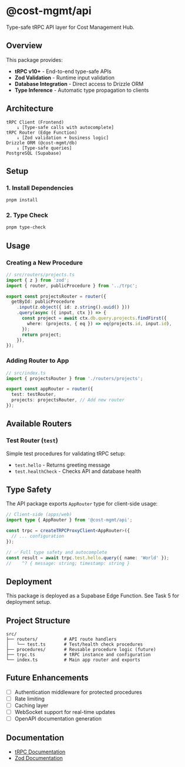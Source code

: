 # @cost-mgmt/api

Type-safe tRPC API layer for Cost Management Hub.

## Overview

This package provides:
- **tRPC v10+** - End-to-end type-safe APIs
- **Zod Validation** - Runtime input validation
- **Database Integration** - Direct access to Drizzle ORM
- **Type Inference** - Automatic type propagation to clients

## Architecture

```
tRPC Client (Frontend)
    ↓ [Type-safe calls with autocomplete]
tRPC Router (Edge Function)
    ↓ [Zod validation + business logic]
Drizzle ORM (@cost-mgmt/db)
    ↓ [Type-safe queries]
PostgreSQL (Supabase)
```

## Setup

### 1. Install Dependencies

```bash
pnpm install
```

### 2. Type Check

```bash
pnpm type-check
```

## Usage

### Creating a New Procedure

```typescript
// src/routers/projects.ts
import { z } from 'zod';
import { router, publicProcedure } from '../trpc';

export const projectsRouter = router({
  getById: publicProcedure
    .input(z.object({ id: z.string().uuid() }))
    .query(async ({ input, ctx }) => {
      const project = await ctx.db.query.projects.findFirst({
        where: (projects, { eq }) => eq(projects.id, input.id),
      });
      return project;
    }),
});
```

### Adding Router to App

```typescript
// src/index.ts
import { projectsRouter } from './routers/projects';

export const appRouter = router({
  test: testRouter,
  projects: projectsRouter, // Add new router
});
```

## Available Routers

### Test Router (`test`)

Simple test procedures for validating tRPC setup:

- `test.hello` - Returns greeting message
- `test.healthCheck` - Checks API and database health

## Type Safety

The API package exports `AppRouter` type for client-side usage:

```typescript
// Client-side (apps/web)
import type { AppRouter } from '@cost-mgmt/api';

const trpc = createTRPCProxyClient<AppRouter>({
  // ... configuration
});

// ✅ Full type safety and autocomplete
const result = await trpc.test.hello.query({ name: 'World' });
//    ^? { message: string; timestamp: string }
```

## Deployment

This package is deployed as a Supabase Edge Function. See Task 5 for deployment setup.

## Project Structure

```
src/
├── routers/          # API route handlers
│   └── test.ts       # Test/health check procedures
├── procedures/       # Reusable procedure logic (future)
├── trpc.ts           # tRPC instance and configuration
└── index.ts          # Main app router and exports
```

## Future Enhancements

- [ ] Authentication middleware for protected procedures
- [ ] Rate limiting
- [ ] Caching layer
- [ ] WebSocket support for real-time updates
- [ ] OpenAPI documentation generation

## Documentation

- [tRPC Documentation](https://trpc.io/)
- [Zod Documentation](https://zod.dev/)

